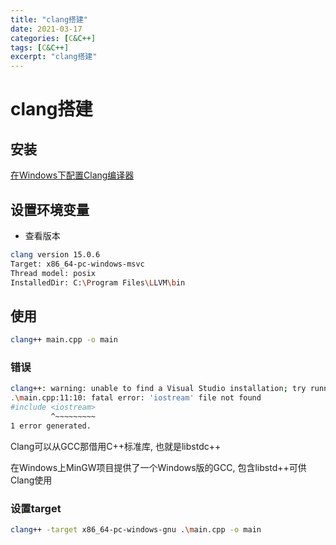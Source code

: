 ```yaml
---
title: "clang搭建"
date: 2021-03-17
categories: [C&C++]
tags: [C&C++]
excerpt: "clang搭建"
---
```


# clang搭建

## 安装

[在Windows下配置Clang编译器](https://marvinsblog.net/post/2019-01-08-clang-on-windows/)

## 设置环境变量

- 查看版本

```sh
clang version 15.0.6
Target: x86_64-pc-windows-msvc
Thread model: posix
InstalledDir: C:\Program Files\LLVM\bin
```

## 使用

```sh
clang++ main.cpp -o main
```

### 错误

```sh
clang++: warning: unable to find a Visual Studio installation; try running Clang from a developer command prompt [-Wmsvc-not-found]
.\main.cpp:11:10: fatal error: 'iostream' file not found
#include <iostream>
         ^~~~~~~~~~
1 error generated.
```

Clang可以从GCC那借用C++标准库, 也就是libstdc++

在Windows上MinGW项目提供了一个Windows版的GCC, 包含libstd++可供Clang使用

### 设置target

```sh
clang++ -target x86_64-pc-windows-gnu .\main.cpp -o main
```